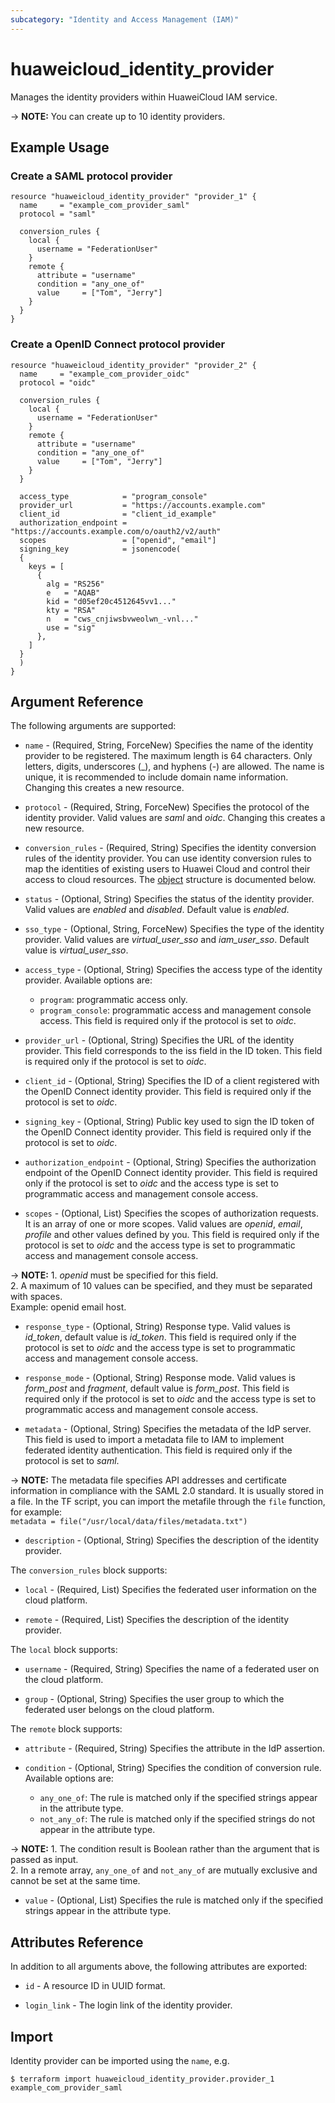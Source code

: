 ```yaml
---
subcategory: "Identity and Access Management (IAM)"
---
```


# huaweicloud_identity_provider

Manages the identity providers within HuaweiCloud IAM service.

-> **NOTE:** You can create up to 10 identity providers.

## Example Usage

### Create a SAML protocol provider

```hcl
resource "huaweicloud_identity_provider" "provider_1" {
  name     = "example_com_provider_saml"
  protocol = "saml"

  conversion_rules {
    local {
      username = "FederationUser"
    }
    remote {
      attribute = "username"
      condition = "any_one_of"
      value     = ["Tom", "Jerry"]
    }
  }
}
```

### Create a OpenID Connect protocol provider

```hcl
resource "huaweicloud_identity_provider" "provider_2" {
  name     = "example_com_provider_oidc"
  protocol = "oidc"

  conversion_rules {
    local {
      username = "FederationUser"
    }
    remote {
      attribute = "username"
      condition = "any_one_of"
      value     = ["Tom", "Jerry"]
    }
  }

  access_type            = "program_console"
  provider_url           = "https://accounts.example.com"
  client_id              = "client_id_example"
  authorization_endpoint = "https://accounts.example.com/o/oauth2/v2/auth"
  scopes                 = ["openid", "email"]
  signing_key            = jsonencode(
  {
    keys = [
      {
        alg = "RS256"
        e   = "AQAB"
        kid = "d05ef20c4512645vv1..."
        kty = "RSA"
        n   = "cws_cnjiwsbvweolwn_-vnl..."
        use = "sig"
      },
    ]
  }
  )
}
```

<!--markdownlint-disable MD033-->

## Argument Reference

The following arguments are supported:

* `name` - (Required, String, ForceNew) Specifies the name of the identity provider to be registered.
  The maximum length is 64 characters. Only letters, digits, underscores (_), and hyphens (-) are allowed.
  The name is unique, it is recommended to include domain name information.
  Changing this creates a new resource.

* `protocol` - (Required, String, ForceNew) Specifies the protocol of the identity provider.
  Valid values are *saml* and *oidc*.
  Changing this creates a new resource.

* `conversion_rules` - (Required, String) Specifies the identity conversion rules of the identity provider.
  You can use identity conversion rules to map the identities of existing users to Huawei Cloud and control their access
  to cloud resources.
  The [object](#conversion_rules) structure is documented below.

* `status` - (Optional, String) Specifies the status of the identity provider.
  Valid values are *enabled* and  *disabled*. Default value is *enabled*.

* `sso_type` - (Optional, String, ForceNew) Specifies the type of the identity provider.
  Valid values are *virtual_user_sso* and *iam_user_sso*. Default value is *virtual_user_sso*.

* `access_type` - (Optional, String) Specifies the access type of the identity provider.
  Available options are:
  + `program`: programmatic access only.
  + `program_console`: programmatic access and management console access.
  This field is required only if the protocol is set to *oidc*.

* `provider_url` - (Optional, String) Specifies the URL of the identity provider.
  This field corresponds to the iss field in the ID token.
  This field is required only if the protocol is set to *oidc*.

* `client_id` - (Optional, String) Specifies the ID of a client registered with the OpenID Connect identity provider.
  This field is required only if the protocol is set to *oidc*.

* `signing_key` - (Optional, String) Public key used to sign the ID token of the OpenID Connect identity provider.
  This field is required only if the protocol is set to *oidc*.

* `authorization_endpoint` - (Optional, String) Specifies the authorization endpoint of the OpenID Connect identity
  provider. This field is required only if the protocol is set to *oidc* and the access type is set to programmatic
  access and management console access.

* `scopes` - (Optional, List) Specifies the scopes of authorization requests. It is an array of one or more scopes.
  Valid values are *openid*, *email*, *profile* and other values defined by you.
  This field is required only if the protocol is set to *oidc* and the access type is set to programmatic access and
  management console access.

-> **NOTE:** 1. *openid* must be specified for this field.
<br/>2. A maximum of 10 values can be specified, and they must be separated with spaces.
<br/>Example: openid email host.

* `response_type` - (Optional, String) Response type. Valid values is *id_token*, default value is *id_token*.
  This field is required only if the protocol is set to *oidc* and the access type is set to programmatic
  access and management console access.

* `response_mode` - (Optional, String) Response mode.
  Valid values is *form_post* and *fragment*, default value is *form_post*.
  This field is required only if the protocol is set to *oidc* and the access type is set to programmatic
  access and management console access.

* `metadata` - (Optional, String) Specifies the metadata of the IdP server.
  This field is used to import a metadata file to IAM to implement federated identity authentication.
  This field is required only if the protocol is set to *saml*.

-> **NOTE:**
The metadata file specifies API addresses and certificate information in compliance with the SAML 2.0 standard.
It is usually stored in a file. In the TF script, you can import the metafile through the `file` function,
for example:
<br/>`metadata = file("/usr/local/data/files/metadata.txt")`

* `description` - (Optional, String) Specifies the description of the identity provider.

<a name="conversion_rules"></a>
The `conversion_rules` block supports:

* `local` - (Required, List) Specifies the federated user information on the cloud platform.

* `remote` - (Required, List) Specifies the description of the identity provider.

The `local` block supports:

* `username` - (Required, String) Specifies the name of a federated user on the cloud platform.

* `group` - (Optional, String) Specifies the user group to which the federated user belongs on the cloud platform.

The `remote` block supports:

* `attribute` - (Required, String) Specifies the attribute in the IdP assertion.

* `condition` - (Optional, String) Specifies the condition of conversion rule.
  Available options are:
  + `any_one_of`: The rule is matched only if the specified strings appear in the attribute type.
  + `not_any_of`: The rule is matched only if the specified strings do not appear in the attribute type.

-> **NOTE:** 1. The condition result is Boolean rather than the argument that is passed as input.
  <br/>2. In a remote array, `any_one_of` and `not_any_of` are mutually exclusive and cannot be set at the same time.
  
* `value` - (Optional, List) Specifies the rule is matched only if the specified strings appear in the attribute type.

## Attributes Reference

In addition to all arguments above, the following attributes are exported:

* `id` - A resource ID in UUID format.

* `login_link` - The login link of the identity provider.

## Import

Identity provider can be imported using the `name`, e.g.

```
$ terraform import huaweicloud_identity_provider.provider_1 example_com_provider_saml
```
